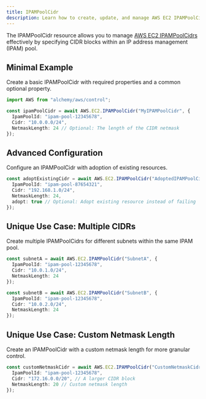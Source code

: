 ```yaml
---
title: IPAMPoolCidr
description: Learn how to create, update, and manage AWS EC2 IPAMPoolCidrs using Alchemy Cloud Control.
---
```



The IPAMPoolCidr resource allows you to manage [AWS EC2 IPAMPoolCidrs](https://docs.aws.amazon.com/ec2/latest/userguide/) effectively by specifying CIDR blocks within an IP address management (IPAM) pool.

## Minimal Example

Create a basic IPAMPoolCidr with required properties and a common optional property.

```ts
import AWS from "alchemy/aws/control";

const ipamPoolCidr = await AWS.EC2.IPAMPoolCidr("MyIPAMPoolCidr", {
  IpamPoolId: "ipam-pool-12345678",
  Cidr: "10.0.0.0/24",
  NetmaskLength: 24 // Optional: The length of the CIDR netmask
});
```

## Advanced Configuration

Configure an IPAMPoolCidr with adoption of existing resources.

```ts
const adoptExistingCidr = await AWS.EC2.IPAMPoolCidr("AdoptedIPAMPoolCidr", {
  IpamPoolId: "ipam-pool-87654321",
  Cidr: "192.168.1.0/24",
  NetmaskLength: 24,
  adopt: true // Optional: Adopt existing resource instead of failing
});
```

## Unique Use Case: Multiple CIDRs

Create multiple IPAMPoolCidrs for different subnets within the same IPAM pool.

```ts
const subnetA = await AWS.EC2.IPAMPoolCidr("SubnetA", {
  IpamPoolId: "ipam-pool-12345678",
  Cidr: "10.0.1.0/24",
  NetmaskLength: 24
});

const subnetB = await AWS.EC2.IPAMPoolCidr("SubnetB", {
  IpamPoolId: "ipam-pool-12345678",
  Cidr: "10.0.2.0/24",
  NetmaskLength: 24
});
```

## Unique Use Case: Custom Netmask Length

Create an IPAMPoolCidr with a custom netmask length for more granular control.

```ts
const customNetmaskCidr = await AWS.EC2.IPAMPoolCidr("CustomNetmaskCidr", {
  IpamPoolId: "ipam-pool-12345678",
  Cidr: "172.16.0.0/20", // A larger CIDR block
  NetmaskLength: 20 // Custom netmask length
});
```
